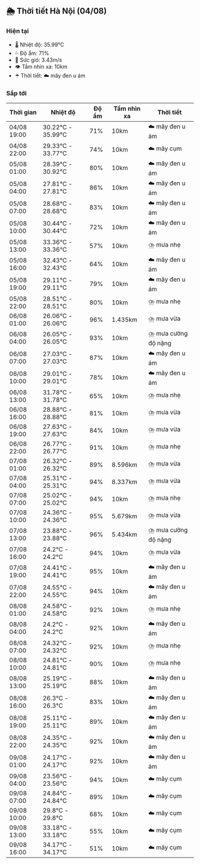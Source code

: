 ## 🌦️ Thời tiết Hà Nội (04/08)

### Hiện tại

- 🌡️ Nhiệt độ: 35.99℃
- 💦 Độ ẩm: 71%
- 💨 Sức gió: 3.43m/s
- 👁️ Tầm nhìn xa: 10km
- ☂️ Thời tiết: ☁️ mây đen u ám

### Sắp tới

| Thời gian | Nhiệt độ | Độ ẩm | Tầm nhìn xa | Thời tiết |
| --- | --- | --- | --- | --- |
| 04/08 19:00 | 30.22℃ - 35.99℃ | 71% | 10km | ☁️ mây đen u ám |
| 04/08 22:00 | 29.33℃ - 33.77℃ | 74% | 10km | ☁️ mây cụm |
| 05/08 01:00 | 28.39℃ - 30.92℃ | 80% | 10km | ☁️ mây đen u ám |
| 05/08 04:00 | 27.81℃ - 27.81℃ | 86% | 10km | ☁️ mây đen u ám |
| 05/08 07:00 | 28.68℃ - 28.68℃ | 83% | 10km | ☁️ mây đen u ám |
| 05/08 10:00 | 30.44℃ - 30.44℃ | 72% | 10km | ☁️ mây đen u ám |
| 05/08 13:00 | 33.36℃ - 33.36℃ | 57% | 10km | ⛈️ mưa nhẹ |
| 05/08 16:00 | 32.43℃ - 32.43℃ | 64% | 10km | ☁️ mây đen u ám |
| 05/08 19:00 | 29.11℃ - 29.11℃ | 79% | 10km | ☁️ mây đen u ám |
| 05/08 22:00 | 28.51℃ - 28.51℃ | 80% | 10km | ⛈️ mưa nhẹ |
| 06/08 01:00 | 26.06℃ - 26.06℃ | 96% | 1.435km | ⛈️ mưa vừa |
| 06/08 04:00 | 26.05℃ - 26.05℃ | 93% | 10km | ⛈️ mưa cường độ nặng |
| 06/08 07:00 | 27.03℃ - 27.03℃ | 87% | 10km | ☁️ mây đen u ám |
| 06/08 10:00 | 29.01℃ - 29.01℃ | 78% | 10km | ☁️ mây đen u ám |
| 06/08 13:00 | 31.78℃ - 31.78℃ | 65% | 10km | ⛈️ mưa nhẹ |
| 06/08 16:00 | 28.88℃ - 28.88℃ | 81% | 10km | ⛈️ mưa vừa |
| 06/08 19:00 | 27.63℃ - 27.63℃ | 84% | 10km | ⛈️ mưa vừa |
| 06/08 22:00 | 26.77℃ - 26.77℃ | 91% | 10km | ⛈️ mưa nhẹ |
| 07/08 01:00 | 26.32℃ - 26.32℃ | 89% | 8.596km | ⛈️ mưa vừa |
| 07/08 04:00 | 25.31℃ - 25.31℃ | 94% | 8.337km | ⛈️ mưa vừa |
| 07/08 07:00 | 25.02℃ - 25.02℃ | 94% | 10km | ⛈️ mưa nhẹ |
| 07/08 10:00 | 24.36℃ - 24.36℃ | 95% | 5.679km | ⛈️ mưa vừa |
| 07/08 13:00 | 23.88℃ - 23.88℃ | 96% | 5.434km | ⛈️ mưa cường độ nặng |
| 07/08 16:00 | 24.2℃ - 24.2℃ | 94% | 10km | ⛈️ mưa vừa |
| 07/08 19:00 | 24.41℃ - 24.41℃ | 95% | 10km | ☁️ mây đen u ám |
| 07/08 22:00 | 24.55℃ - 24.55℃ | 94% | 10km | ☁️ mây đen u ám |
| 08/08 01:00 | 24.58℃ - 24.58℃ | 92% | 10km | ⛈️ mưa nhẹ |
| 08/08 04:00 | 24.2℃ - 24.2℃ | 92% | 10km | ☁️ mây đen u ám |
| 08/08 07:00 | 24.32℃ - 24.32℃ | 92% | 10km | ⛈️ mưa nhẹ |
| 08/08 10:00 | 24.81℃ - 24.81℃ | 90% | 10km | ⛈️ mưa nhẹ |
| 08/08 13:00 | 25.19℃ - 25.19℃ | 88% | 10km | ☁️ mây đen u ám |
| 08/08 16:00 | 26.3℃ - 26.3℃ | 83% | 10km | ☁️ mây đen u ám |
| 08/08 19:00 | 25.11℃ - 25.11℃ | 89% | 10km | ☁️ mây đen u ám |
| 08/08 22:00 | 24.35℃ - 24.35℃ | 92% | 10km | ☁️ mây đen u ám |
| 09/08 01:00 | 24.17℃ - 24.17℃ | 92% | 10km | ☁️ mây đen u ám |
| 09/08 04:00 | 23.56℃ - 23.56℃ | 94% | 10km | ☁️ mây cụm |
| 09/08 07:00 | 24.84℃ - 24.84℃ | 89% | 10km | ☁️ mây cụm |
| 09/08 10:00 | 29.8℃ - 29.8℃ | 68% | 10km | ☁️ mây cụm |
| 09/08 13:00 | 33.18℃ - 33.18℃ | 55% | 10km | ☁️ mây cụm |
| 09/08 16:00 | 34.17℃ - 34.17℃ | 51% | 10km | ☁️ mây cụm |
